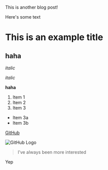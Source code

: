 [category]: <> (General)
[date]: <> (2010/09/01)
[title]: <> (Goodbye world)

This is another blog post!

Here's some text

# This is an example title

## haha

*italic*

_italic_

**haha**

1. Item 1
2. Item 2
3. Item 3
 * Item 3a
 * Item 3b


 [GitHub](http://github.com)

 ![GitHub Logo](/images/logo.png)

 > I’ve always been more interested


Yep